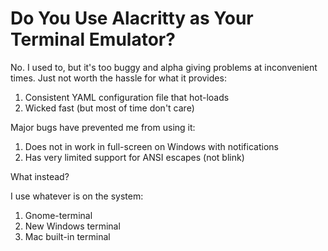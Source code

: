 # Do You Use Alacritty as Your Terminal Emulator?

No. I used to, but it's too buggy and alpha giving problems at
inconvenient times. Just not worth the hassle for what it provides:

1. Consistent YAML configuration file that hot-loads
2. Wicked fast (but most of time don't care)

Major bugs have prevented me from using it:

1. Does not in work in full-screen on Windows with notifications
2. Has very limited support for ANSI escapes (not blink)

What instead? 

I use whatever is on the system:

1. Gnome-terminal
2. New Windows terminal
3. Mac built-in terminal 
